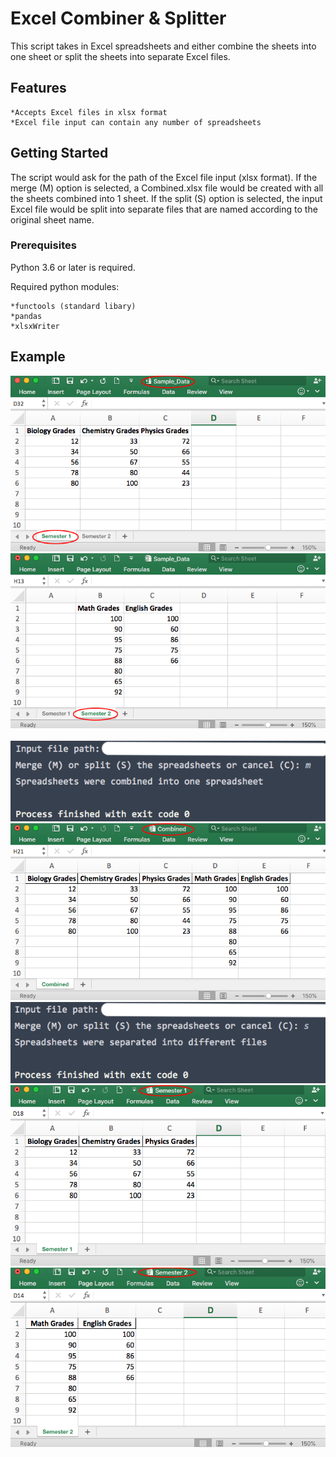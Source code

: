 # Excel Combiner & Splitter

This script takes in Excel spreadsheets and either combine the sheets into one sheet or split the sheets into separate Excel files. 

## Features
    *Accepts Excel files in xlsx format
    *Excel file input can contain any number of spreadsheets
    
## Getting Started

The script would ask for the path of the Excel file input (xlsx format).  If the merge (M) option is selected, a Combined.xlsx file would be created with all the sheets combined into 1 sheet.
If the split (S) option is selected, the input Excel file would be split into separate files that are named according to the original sheet name.

### Prerequisites
Python 3.6 or later is required.

Required python modules:

    *functools (standard libary)
    *pandas
    *xlsxWriter 

## Example
![Image](Screenshot_1.png)
![Image](Screenshot_2.png)
<br/><br/>
![Image](Screenshot_3.png)
![Image](Screenshot_4.png)
![Image](Screenshot_5.png)
![Image](Screenshot_6.png)
![Image](Screenshot_7.png)



